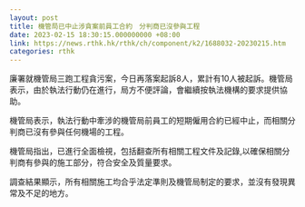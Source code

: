 ```yaml
---
layout: post
title: 機管局已中止涉貪案前員工合約　分判商已沒參與工程
date: 2023-02-15 18:30:15.000000000 +08:00
link: https://news.rthk.hk/rthk/ch/component/k2/1688032-20230215.htm
categories: rthk
---
```


廉署就機管局三跑工程貪污案，今日再落案起訴8人，累計有10人被起訴。機管局表示，由於執法行動仍在進行，局方不便評論，會繼續按執法機構的要求提供協助。

機管局表示，執法行動中牽涉的機管局前員工的短期僱用合約已經中止，而相關分判商已沒有參與任何機場的工程。

機管局指出，已進行全面檢視，包括翻查所有相關工程文件及記錄,以確保相關分判商有參與的施工部分，符合安全及質量要求。

調查結果顯示，所有相關施工均合乎法定準則及機管局制定的要求，並沒有發現異常及不足的地方。
